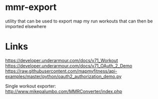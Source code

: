 # mmr-export
utility that can be used to export map my run workouts that can then be imported elsewhere

# Links
https://developer.underarmour.com/docs/v71_Workout
https://developer.underarmour.com/docs/v71_OAuth_2_Demo
https://raw.githubusercontent.com/mapmyfitness/api-examples/master/python/oauth2_authorization_demo.py

Single workout exporter:
http://www.mikepalumbo.com/MMRConverter/index.php
